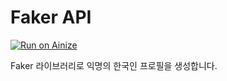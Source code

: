 # Faker API

[![Run on Ainize](https://ainize.ai/static/images/run_on_ainize_button.svg)](https://ainize.web.app/redirect?git_repo=github.com/minhoryang/faker-api)

Faker 라이브러리로 익명의 한국인 프로필을 생성합니다.
